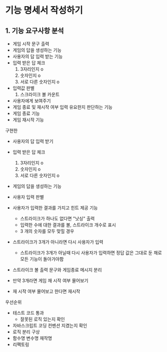 # 기능 명세서 작성하기

## 1. 기능 요구사항 분석

- 게임 시작 문구 출력
- 게임의 답을 생성하는 기능
- 사용자의 답 입력 받는 기능
- 입력 받은 답 체크
    1. 3자리인지 o
    2. 숫자인지 o
    3. 서로 다른 숫자인지 o
- 입력값 판별
    1. 스크라이크 볼 카운트
- 사용자에게 보여주기
- 게임 종료 및 재시작 여부 입력 유요한지 판단하는 기능
- 게임 종료 기능
- 게임 재시작 기능


구현한
- 사용자의 답 입력 받기
- 입력 받은 답 체크
    1. 3자리인지 o
    2. 숫자인지 o
    3. 서로 다른 숫자인지 o
- 게임의 답을 생성하는 기능
- 사용자 입력 판별
- 사용자가 입력한 결과를 가지고 힌트 제공 기능
    - 스트라이크가 하나도 없다면 "낫싱" 출력
    - 입력한 수에 대한 결과를 볼, 스트라이크 개수로 표시
    - 3 개의 숫자를 모두 맞힐 경우
- 스트라이크가 3개가 아니라면 다시 사용자가 입력
    - 스트라이크가 3개가 아닐때 다시 사용자가 입력하면 정답 값은 그대로 둔 채로 모든 기능이 돌아가야함

- 스트라이크 볼 출력 문구와 게임종료 메시지 분리
- 만약 3개라면 게임 재 시작 여부 물어보기
- 재 시작 여부 물어보고 한다면 재시작


우선순위
- 테스트 코드 통과
    - 잘못된 로직 있는지 확인
- 자바스크립트 코딩 컨벤션 지켰는지 확인
- 로직 분리 구상
- 함수명 변수명 재작명
- 리팩토링


